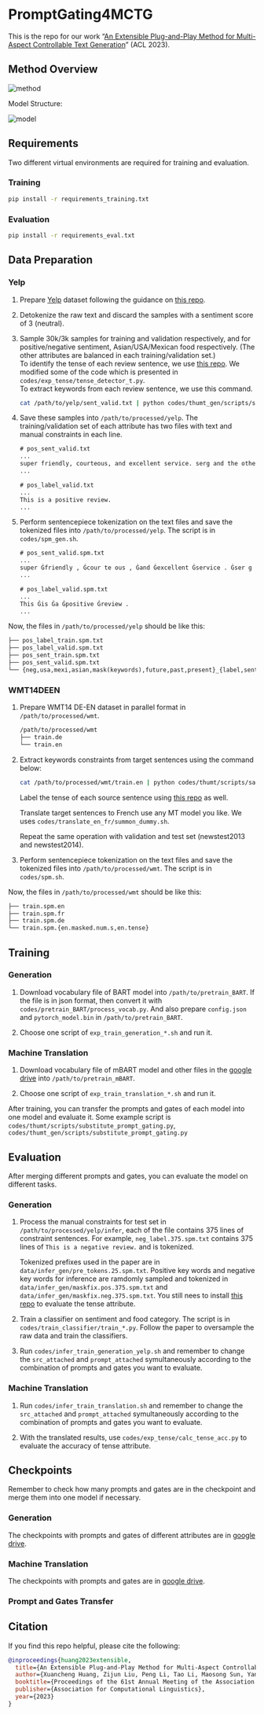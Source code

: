 # PromptGating4MCTG

This is the repo for our work “[An Extensible Plug-and-Play Method for Multi-Aspect Controllable Text Generation](https://arxiv.org/abs/2212.09387v2)” (ACL 2023).

## Method Overview

![method](figs/extensible.png)

Model Structure:

![model](figs/method.png)

## Requirements

Two different virtual environments are required for training and evaluation.

### Training

```bash
pip install -r requirements_training.txt
```

### Evaluation

```bash
pip install -r requirements_eval.txt
```

## Data Preparation

### Yelp

1. Prepare [Yelp](http://tts.speech.cs.cmu.edu/style_models/yelp_reviews.txt) dataset following the guidance on [this repo](https://github.com/facebookresearch/MultipleAttributeTextRewriting/tree/main/data#1-fyelp).

2. Detokenize the raw text and discard the samples with a sentiment score of 3 (neutral).

3. Sample 30k/3k samples for training and validation respectively, and for positive/negative sentiment, Asian/USA/Mexican food respectively. (The other attributes are balanced in each training/validation set.)  
To identify the tense of each review sentence, we use [this repo](https://github.com/ajitrajasekharan/simple_tense_detector). We modified some of the code which is presented in `codes/exp_tense/tense_detector_t.py`.  
To extract keywords from each review sentence, we use this command.

    ```bash
    cat /path/to/yelp/sent_valid.txt | python codes/thumt_gen/scripts/sample_mask.py > /path/to/processed/yelp/mask_sent_valid.txt
    ```

4. Save these samples into `/path/to/processed/yelp`. The training/validation set of each attribute has two files with text and manual constraints in each line.

    ```txt
    # pos_sent_valid.txt
    ...
    super friendly, courteous, and excellent service. serg and the other young woman who works here are great and checked up on us
    ...

    # pos_label_valid.txt
    ...
    This is a positive review.
    ...
    ```

5. Perform sentencepiece tokenization on the text files and save the tokenized files into `/path/to/processed/yelp`. The script is in `codes/spm_gen.sh`.

    ```txt
    # pos_sent_valid.spm.txt
    ...
    super Ġfriendly , Ġcour te ous , Ġand Ġexcellent Ġservice . Ġser g Ġand Ġthe Ġother Ġyoung Ġwoman Ġwho Ġworks Ġhere Ġare Ġgreat Ġand Ġchecked Ġup Ġon Ġus
    ...

    # pos_label_valid.spm.txt
    ...
    This Ġis Ġa Ġpositive Ġreview .
    ...
    ```

Now, the files in `/path/to/processed/yelp` should be like this:

```txt
├── pos_label_train.spm.txt
├── pos_label_valid.spm.txt
├── pos_sent_train.spm.txt
├── pos_sent_valid.spm.txt
└── {neg,usa,mexi,asian,mask(keywords),future,past,present}_{label,sent}_{train,valid}.spm.txt
```

### WMT14DEEN

1. Prepare WMT14 DE-EN dataset in parallel format in `/path/to/processed/wmt`.

    ```txt
    /path/to/processed/wmt
    ├── train.de
    └── train.en
    ```

2. Extract keywords constraints from target sentences using the command below:

    ```bash
    cat /path/to/processed/wmt/train.en | python codes/thumt/scripts/sample_mask.py > /path/to/processed/wmt/train.en.masked.num.s
    ```

    Label the tense of each source sentence using [this repo](https://github.com/ajitrajasekharan/simple_tense_detector) as well.

    Translate target sentences to French use any MT model you like. We uses `codes/translate_en_fr/summon_dummy.sh`.

    Repeat the same operation with validation and test set (newstest2013 and newstest2014).

3. Perform sentencepiece tokenization on the text files and save the tokenized files into `/path/to/processed/wmt`. The script is in `codes/spm.sh`.

Now, the files in `/path/to/processed/wmt` should be like this:

```txt
├── train.spm.en
├── train.spm.fr
├── train.spm.de
└── train.spm.{en.masked.num.s,en.tense}
```

## Training

### Generation

1. Download vocabulary file of BART model into `/path/to/pretrain_BART`. If the file is in json format, then convert it with `codes/pretrain_BART/process_vocab.py`. And also prepare `config.json` and `pytorch_model.bin` in `/path/to/pretrain_BART`.

2. Choose one script of `exp_train_generation_*.sh` and run it.

### Machine Translation

1. Download vocabulary file of mBART model and other files in the [google drive](https://drive.google.com/drive/folders/1wqmM6eR1AG66ano-zbCzYykWoaQvYTJO?usp=sharing) into `/path/to/pretrain_mBART`.

2. Choose one script of `exp_train_translation_*.sh` and run it.

After training, you can transfer the prompts and gates of each model into one model and evaluate it. Some example script is `codes/thumt/scripts/substitute_prompt_gating.py`, `codes/thumt_gen/scripts/substitute_prompt_gating.py`

## Evaluation

After merging different prompts and gates, you can evaluate the model on different tasks.

### Generation

1. Process the manual constraints for test set in `/path/to/processed/yelp/infer`, each of the file contains 375 lines of constraint sentences. For example, `neg_label.375.spm.txt` contains 375 lines of `This is a negative review.` and is tokenized.

    Tokenized prefixes used in the paper are in `data/infer_gen/pre_tokens.25.spm.txt`. Positive key words and negative key words for inference are ramdomly sampled and tokenized in `data/infer_gen/maskfix.pos.375.spm.txt` and `data/infer_gen/maskfix.neg.375.spm.txt`. You still nees to install [this repo](https://github.com/ajitrajasekharan/simple_tense_detector) to evaluate the tense attribute.

2. Train a classifier on sentiment and food category. The script is in `codes/train_classifier/train_*.py`. Follow the paper to oversample the raw data and train the classifiers.

3. Run `codes/infer_train_generation_yelp.sh` and remember to change the `src_attached` and `prompt_attached` symultaneously according to the combination of prompts and gates you want to evaluate.

### Machine Translation

1. Run `codes/infer_train_translation.sh` and remember to change the `src_attached` and `prompt_attached` symultaneously according to the combination of prompts and gates you want to evaluate.

2. With the translated results, use `codes/exp_tense/calc_tense_acc.py` to evaluate the accuracy of tense attribute.

## Checkpoints

Remember to check how many prompts and gates are in the checkpoint and merge them into one model if necessary.

### Generation

The checkpoints with prompts and gates of different attributes are in [google drive](https://drive.google.com/drive/folders/1Tg7kZX4h01rb44ld6z65yFaWTUMGDZbn?usp=sharing).

### Machine Translation

The checkpoints with prompts and gates are in [google drive](https://drive.google.com/drive/folders/1O_hyjwIsV6fNYifvbcgFBYp0HUGGRrPs?usp=sharing).

### Prompt and Gates Transfer

## Citation

If you find this repo helpful, please cite the following:

```bibtex
@inproceedings{huang2023extensible,
  title={An Extensible Plug-and-Play Method for Multi-Aspect Controllable Text Generation},
  author={Xuancheng Huang, Zijun Liu, Peng Li, Tao Li, Maosong Sun, Yang Liu},
  booktitle={Proceedings of the 61st Annual Meeting of the Association for Computational Linguistics},
  publisher={Association for Computational Linguistics},
  year={2023}
}
```
